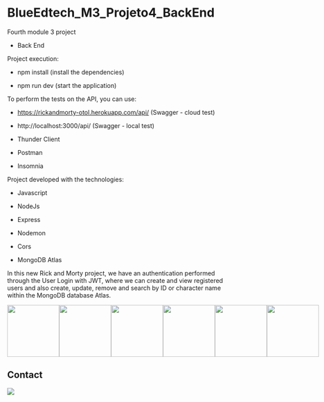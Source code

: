 # BlueEdtech_M3_Projeto4_BackEnd

Fourth module 3 project

+ Back End

Project execution:

+ npm install (install the dependencies)

+ npm run dev (start the application)

To perform the tests on the API, you can use:

+ https://rickandmorty-otol.herokuapp.com/api/  (Swagger - cloud test)

+ http://localhost:3000/api/  (Swagger - local test)

+ Thunder Client

+ Postman

+ Insomnia


Project developed with the technologies:

+ Javascript

+ NodeJs

+ Express

+ Nodemon

+ Cors

+ MongoDB Atlas

In this new Rick and Morty project, we have an authentication performed through the User Login with JWT, where we can create and view registered users and also create, update, remove and search by ID or character name within the MongoDB database Atlas.


<div style="display: flex;" style="gap: 10;">

<img src="https://raw.githubusercontent.com/tomchen/stack-icons/634d5c036a2a7ca0115c94ab2ce86c7e79e01e13/logos/javascript.svg" height="120" width="120"/>

<img src="https://raw.githubusercontent.com/tomchen/stack-icons/634d5c036a2a7ca0115c94ab2ce86c7e79e01e13/logos/nodejs.svg" height="120" width="120"/>

<img src="https://raw.githubusercontent.com/tomchen/stack-icons/634d5c036a2a7ca0115c94ab2ce86c7e79e01e13/logos/express.svg" height="120" width="120"/>

<img src="https://raw.githubusercontent.com/tomchen/stack-icons/634d5c036a2a7ca0115c94ab2ce86c7e79e01e13/logos/nodemon.svg" height="120" width="120"/>

<img src="https://addons.mozilla.org/user-media/previews/full/227/227652.png?modified=1622133270" height="120" width="120"/>

<img src="https://raw.githubusercontent.com/tomchen/stack-icons/634d5c036a2a7ca0115c94ab2ce86c7e79e01e13/logos/mongodb.svg" height="120" width="120"/>

</div>


## Contact

<a href="https://www.linkedin.com/in/greg%C3%B3rio-neto-a0119b239/" target="_blank"> <img src="https://img.icons8.com/fluency/144/000000/linkedin.png"/></a>
